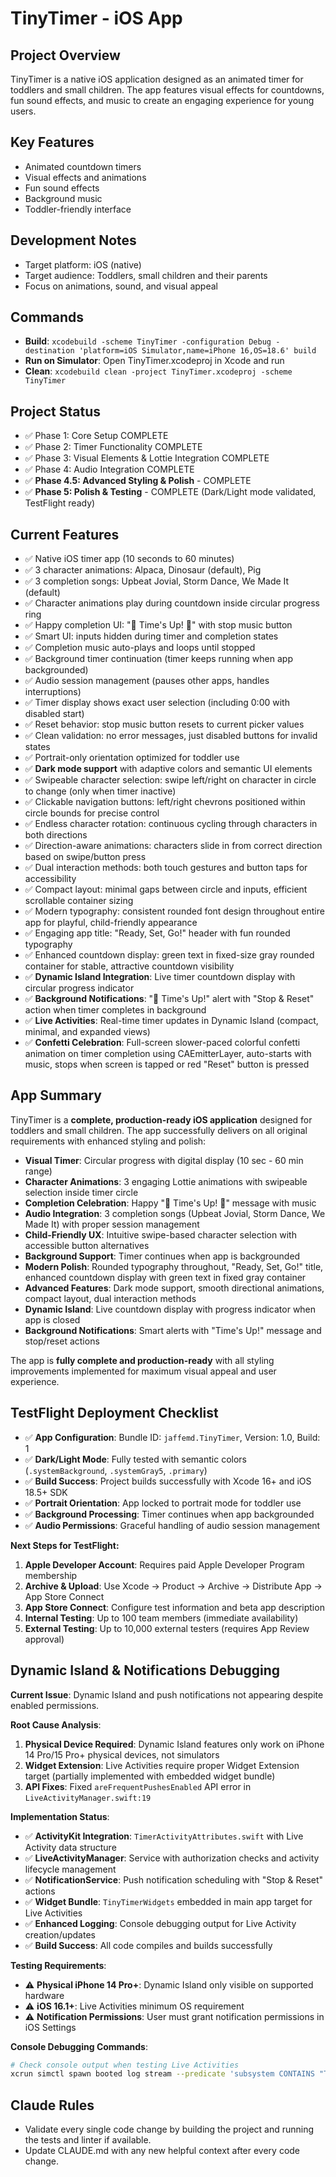 # TinyTimer - iOS App

## Project Overview
TinyTimer is a native iOS application designed as an animated timer for toddlers and small children. The app features visual effects for countdowns, fun sound effects, and music to create an engaging experience for young users.

## Key Features
- Animated countdown timers
- Visual effects and animations
- Fun sound effects
- Background music
- Toddler-friendly interface

## Development Notes
- Target platform: iOS (native)
- Target audience: Toddlers,  small children and their parents
- Focus on animations, sound, and visual appeal

## Commands
- **Build**: `xcodebuild -scheme TinyTimer -configuration Debug -destination 'platform=iOS Simulator,name=iPhone 16,OS=18.6' build`
- **Run on Simulator**: Open TinyTimer.xcodeproj in Xcode and run
- **Clean**: `xcodebuild clean -project TinyTimer.xcodeproj -scheme TinyTimer`

## Project Status
- ✅ Phase 1: Core Setup COMPLETE
- ✅ Phase 2: Timer Functionality COMPLETE  
- ✅ Phase 3: Visual Elements & Lottie Integration COMPLETE
- ✅ Phase 4: Audio Integration COMPLETE
- ✅ **Phase 4.5: Advanced Styling & Polish** - COMPLETE
- ✅ **Phase 5: Polish & Testing** - COMPLETE (Dark/Light mode validated, TestFlight ready)

## Current Features
- ✅ Native iOS timer app (10 seconds to 60 minutes)
- ✅ 3 character animations: Alpaca, Dinosaur (default), Pig
- ✅ 3 completion songs: Upbeat Jovial, Storm Dance, We Made It (default)
- ✅ Character animations play during countdown inside circular progress ring
- ✅ Happy completion UI: "🎉 Time's Up! 🎉" with stop music button
- ✅ Smart UI: inputs hidden during timer and completion states
- ✅ Completion music auto-plays and loops until stopped
- ✅ Background timer continuation (timer keeps running when app backgrounded)
- ✅ Audio session management (pauses other apps, handles interruptions)
- ✅ Timer display shows exact user selection (including 0:00 with disabled start)
- ✅ Reset behavior: stop music button resets to current picker values
- ✅ Clean validation: no error messages, just disabled buttons for invalid states
- ✅ Portrait-only orientation optimized for toddler use
- ✅ **Dark mode support** with adaptive colors and semantic UI elements
- ✅ Swipeable character selection: swipe left/right on character in circle to change (only when timer inactive)
- ✅ Clickable navigation buttons: left/right chevrons positioned within circle bounds for precise control
- ✅ Endless character rotation: continuous cycling through characters in both directions
- ✅ Direction-aware animations: characters slide in from correct direction based on swipe/button press
- ✅ Dual interaction methods: both touch gestures and button taps for accessibility
- ✅ Compact layout: minimal gaps between circle and inputs, efficient scrollable container sizing
- ✅ Modern typography: consistent rounded font design throughout entire app for playful, child-friendly appearance
- ✅ Engaging app title: "Ready, Set, Go!" header with fun rounded typography
- ✅ Enhanced countdown display: green text in fixed-size gray rounded container for stable, attractive countdown visibility
- ✅ **Dynamic Island Integration**: Live timer countdown display with circular progress indicator
- ✅ **Background Notifications**: "🎉 Time's Up!" alert with "Stop & Reset" action when timer completes in background
- ✅ **Live Activities**: Real-time timer updates in Dynamic Island (compact, minimal, and expanded views)
- ✅ **Confetti Celebration**: Full-screen slower-paced colorful confetti animation on timer completion using CAEmitterLayer, auto-starts with music, stops when screen is tapped or red "Reset" button is pressed

## App Summary
TinyTimer is a **complete, production-ready iOS application** designed for toddlers and small children. The app successfully delivers on all original requirements with enhanced styling and polish:

- **Visual Timer**: Circular progress with digital display (10 sec - 60 min range)
- **Character Animations**: 3 engaging Lottie animations with swipeable selection inside timer circle
- **Completion Celebration**: Happy "🎉 Time's Up! 🎉" message with music
- **Audio Integration**: 3 completion songs (Upbeat Jovial, Storm Dance, We Made It) with proper session management
- **Child-Friendly UX**: Intuitive swipe-based character selection with accessible button alternatives
- **Background Support**: Timer continues when app is backgrounded
- **Modern Polish**: Rounded typography throughout, "Ready, Set, Go!" title, enhanced countdown display with green text in fixed gray container
- **Advanced Features**: Dark mode support, smooth directional animations, compact layout, dual interaction methods
- **Dynamic Island**: Live countdown display with progress indicator when app is closed
- **Background Notifications**: Smart alerts with "Time's Up!" message and stop/reset actions

The app is **fully complete and production-ready** with all styling improvements implemented for maximum visual appeal and user experience.

## TestFlight Deployment Checklist
- ✅ **App Configuration**: Bundle ID: `jaffemd.TinyTimer`, Version: 1.0, Build: 1
- ✅ **Dark/Light Mode**: Fully tested with semantic colors (`.systemBackground`, `.systemGray5`, `.primary`)
- ✅ **Build Success**: Project builds successfully with Xcode 16+ and iOS 18.5+ SDK
- ✅ **Portrait Orientation**: App locked to portrait mode for toddler use
- ✅ **Background Processing**: Timer continues when app backgrounded
- ✅ **Audio Permissions**: Graceful handling of audio session management

**Next Steps for TestFlight:**
1. **Apple Developer Account**: Requires paid Apple Developer Program membership
2. **Archive & Upload**: Use Xcode → Product → Archive → Distribute App → App Store Connect
3. **App Store Connect**: Configure test information and beta app description
4. **Internal Testing**: Up to 100 team members (immediate availability)
5. **External Testing**: Up to 10,000 external testers (requires App Review approval)

## Dynamic Island & Notifications Debugging

**Current Issue**: Dynamic Island and push notifications not appearing despite enabled permissions.

**Root Cause Analysis**:
1. **Physical Device Required**: Dynamic Island features only work on iPhone 14 Pro/15 Pro+ physical devices, not simulators
2. **Widget Extension**: Live Activities require proper Widget Extension target (partially implemented with embedded widget bundle)
3. **API Fixes**: Fixed `areFrequentPushesEnabled` API error in `LiveActivityManager.swift:19`

**Implementation Status**:
- ✅ **ActivityKit Integration**: `TimerActivityAttributes.swift` with Live Activity data structure
- ✅ **LiveActivityManager**: Service with authorization checks and activity lifecycle management
- ✅ **NotificationService**: Push notification scheduling with "Stop & Reset" actions
- ✅ **Widget Bundle**: `TinyTimerWidgets` embedded in main app target for Live Activities
- ✅ **Enhanced Logging**: Console debugging output for Live Activity creation/updates
- ✅ **Build Success**: All code compiles and builds successfully

**Testing Requirements**:
- ⚠️ **Physical iPhone 14 Pro+**: Dynamic Island only visible on supported hardware
- ⚠️ **iOS 16.1+**: Live Activities minimum OS requirement
- ⚠️ **Notification Permissions**: User must grant notification permissions in iOS Settings

**Console Debugging Commands**:
```bash
# Check console output when testing Live Activities
xcrun simctl spawn booted log stream --predicate 'subsystem CONTAINS "TinyTimer"'
```

## Claude Rules
- Validate every single code change by building the project and running the tests and linter if available.
- Update CLAUDE.md with any new helpful context after every code change.
